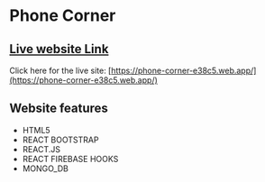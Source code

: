 # Phone Corner

## [Live website Link](https://phone-corner-e38c5.web.app/)
Click here for the live site: [https://phone-corner-e38c5.web.app/](https://phone-corner-e38c5.web.app/)

## Website features
- HTML5
- REACT BOOTSTRAP
- REACT.JS
- REACT FIREBASE HOOKS
- MONGO_DB
